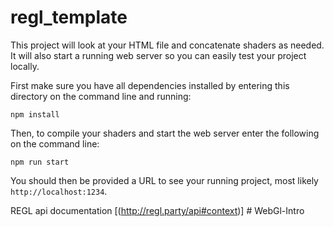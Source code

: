 # regl_template

This project will look at your HTML file and concatenate shaders as needed. It will also start a running web server so you can easily test your project locally.

First make sure you have all dependencies installed by entering this directory on the command line and running:

`npm install`

Then, to compile your shaders and start the web server enter the following on the command line:

`npm run start`

You should then be provided a URL to see your running project, most likely `http://localhost:1234`.

REGL api documentation [(http://regl.party/api#context)]
#   W e b G l - I n t r o  
 